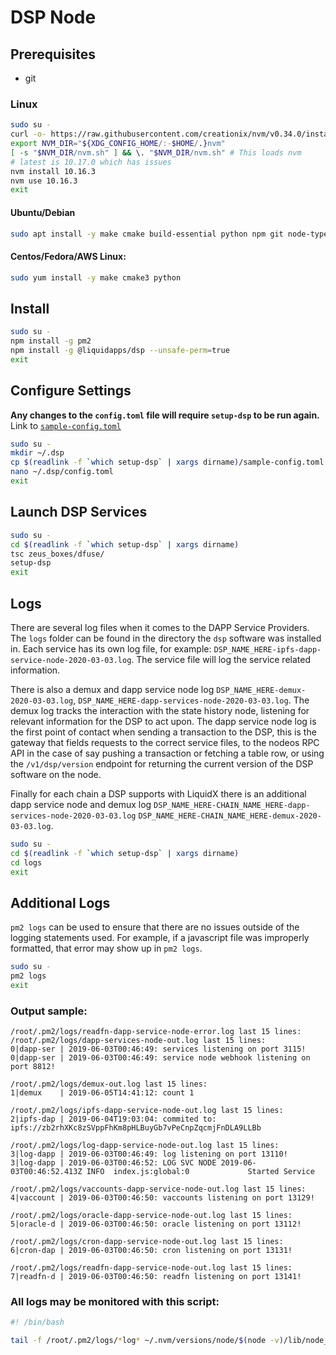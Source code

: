 DSP Node
========

## Prerequisites

- git

### Linux
```bash
sudo su -
curl -o- https://raw.githubusercontent.com/creationix/nvm/v0.34.0/install.sh | bash
export NVM_DIR="${XDG_CONFIG_HOME/:-$HOME/.}nvm"
[ -s "$NVM_DIR/nvm.sh" ] && \. "$NVM_DIR/nvm.sh" # This loads nvm
# latest is 10.17.0 which has issues
nvm install 10.16.3
nvm use 10.16.3
exit
```

#### Ubuntu/Debian
```bash
sudo apt install -y make cmake build-essential python npm git node-typescript
```

#### Centos/Fedora/AWS Linux:
```bash
sudo yum install -y make cmake3 python
```

## Install
```bash
sudo su -
npm install -g pm2
npm install -g @liquidapps/dsp --unsafe-perm=true
exit
```

## Configure Settings
**Any changes to the `config.toml` file will require `setup-dsp` to be run again.**  Link to [`sample-config.toml`](https://github.com/liquidapps-io/zeus-sdk/blob/master/boxes/groups/dapp-network/dapp-services-deploy/sample-config.toml)

```bash
sudo su -
mkdir ~/.dsp
cp $(readlink -f `which setup-dsp` | xargs dirname)/sample-config.toml ~/.dsp/config.toml
nano ~/.dsp/config.toml
exit
```

## Launch DSP Services
```bash
sudo su -
cd $(readlink -f `which setup-dsp` | xargs dirname)
tsc zeus_boxes/dfuse/
setup-dsp
exit
```

## Logs
There are several log files when it comes to the DAPP Service Providers.  The `logs` folder can be found in the directory the `dsp` software was installed in.  Each service has its own log file, for example: `DSP_NAME_HERE-ipfs-dapp-service-node-2020-03-03.log`.  The service file will log the service related information.  

There is also a demux and dapp service node log `DSP_NAME_HERE-demux-2020-03-03.log`, `DSP_NAME_HERE-dapp-services-node-2020-03-03.log`.  The demux log tracks the interaction with the state history node, listening for relevant information for the DSP to act upon.  The dapp service node log is the first point of contact when sending a transaction to the DSP, this is the gateway that fields requests to the correct service files, to the nodeos RPC API in the case of say pushing a transaction or fetching a table row, or using the `/v1/dsp/version` endpoint for returning the current version of the DSP software on the node.

Finally for each chain a DSP supports with LiquidX there is an additional dapp service node and demux log `DSP_NAME_HERE-CHAIN_NAME_HERE-dapp-services-node-2020-03-03.log` `DSP_NAME_HERE-CHAIN_NAME_HERE-demux-2020-03-03.log`.

```bash
sudo su -
cd $(readlink -f `which setup-dsp` | xargs dirname)
cd logs
exit
```

## Additional Logs
`pm2 logs` can be used to ensure that there are no issues outside of the logging statements used.  For example, if a javascript file was improperly formatted, that error may show up in `pm2 logs`.

```bash
sudo su -
pm2 logs
exit
```

### Output sample:
```
/root/.pm2/logs/readfn-dapp-service-node-error.log last 15 lines:
/root/.pm2/logs/dapp-services-node-out.log last 15 lines:
0|dapp-ser | 2019-06-03T00:46:49: services listening on port 3115!
0|dapp-ser | 2019-06-03T00:46:49: service node webhook listening on port 8812!

/root/.pm2/logs/demux-out.log last 15 lines:
1|demux    | 2019-06-05T14:41:12: count 1

/root/.pm2/logs/ipfs-dapp-service-node-out.log last 15 lines:
2|ipfs-dap | 2019-06-04T19:03:04: commited to: ipfs://zb2rhXKc8zSVppFhKm8pHLBuyGb7vPeCnpZqcmjFnDLA9LLBb

/root/.pm2/logs/log-dapp-service-node-out.log last 15 lines:
3|log-dapp | 2019-06-03T00:46:49: log listening on port 13110!
3|log-dapp | 2019-06-03T00:46:52: LOG SVC NODE 2019-06-03T00:46:52.413Z INFO  index.js:global:0             Started Service

/root/.pm2/logs/vaccounts-dapp-service-node-out.log last 15 lines:
4|vaccount | 2019-06-03T00:46:50: vaccounts listening on port 13129!

/root/.pm2/logs/oracle-dapp-service-node-out.log last 15 lines:
5|oracle-d | 2019-06-03T00:46:50: oracle listening on port 13112!

/root/.pm2/logs/cron-dapp-service-node-out.log last 15 lines:
6|cron-dap | 2019-06-03T00:46:50: cron listening on port 13131!

/root/.pm2/logs/readfn-dapp-service-node-out.log last 15 lines:
7|readfn-d | 2019-06-03T00:46:50: readfn listening on port 13141!

```

### All logs may be monitored with this script:

```bash
#! /bin/bash

tail -f /root/.pm2/logs/*log* ~/.nvm/versions/node/$(node -v)/lib/node_modules/@liquidapps/dsp/zeus_boxes/dapp-services-deploy/logs/*log*
```